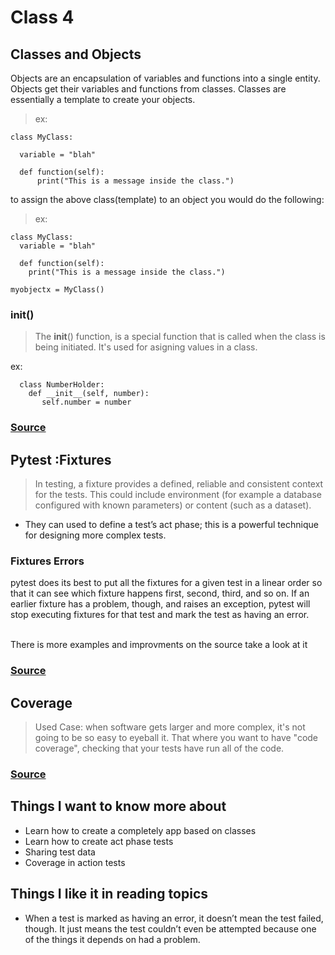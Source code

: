 # Class 4

## Classes and Objects

Objects are an encapsulation of variables and functions into a single entity. Objects get their variables and functions from classes. Classes are essentially a template to create your objects.

> ex:

    class MyClass:

      variable = "blah"

      def function(self):
          print("This is a message inside the class.")
to assign the above class(template) to an object you would do the following:
> ex:

    class MyClass:
      variable = "blah"

      def function(self):
        print("This is a message inside the class.")

    myobjectx = MyClass()

### init()

> The __init__() function, is a special function that is called when the class is being initiated. It's used for asigning values in a class.

ex:

      class NumberHolder:
        def __init__(self, number):
           self.number = number

### [Source](https://www.learnpython.org/en/Classes_and_Objects)

## Pytest :Fixtures

> In testing, a fixture provides a defined, reliable and consistent context for the tests. This could include environment (for example a database configured with known parameters) or content (such as a dataset).

- They can used to define a test’s act phase; this is a powerful technique for designing more complex tests.

### Fixtures Errors

pytest does its best to put all the fixtures for a given test in a linear order so that it can see which fixture happens first, second, third, and so on. If an earlier fixture has a problem, though, and raises an exception, pytest will stop executing fixtures for that test and mark the test as having an error.

<br />
There is more examples and improvments on the source take a look at it

### [Source](https://docs.pytest.org/en/latest/explanation/fixtures.html)

## Coverage

> Used Case: when software gets larger and more complex, it's not going to be so easy to eyeball it. That where you want to have "code coverage", checking that your tests have run all of the code.

### [Source](https://www.linuxjournal.com/content/python-testing-pytest-fixtures-and-coverage)

## Things I want to know more about

- Learn how to create a completely app based on classes
- Learn how to create  act phase tests
- Sharing test data
- Coverage in action tests

## Things I like it in reading topics

- When a test is marked as having an error, it doesn’t mean the test failed, though. It just means the test couldn’t even be attempted because one of the things it depends on had a problem.
